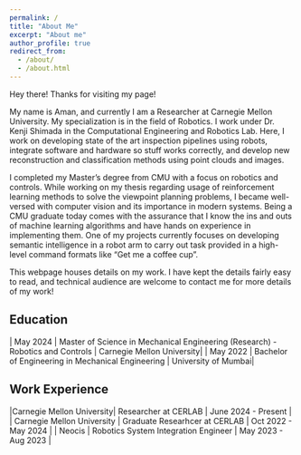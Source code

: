 ```yaml
---
permalink: /
title: "About Me"
excerpt: "About me"
author_profile: true
redirect_from: 
  - /about/
  - /about.html
---
```



Hey there! Thanks for visiting my page!

My name is Aman, and currently I am a Researcher at Carnegie Mellon University. My specialization is in the field of Robotics. I work under Dr. Kenji Shimada in the Computational Engineering and Robotics Lab. Here, I work on developing state of the art inspection pipelines using robots, integrate software and hardware so stuff works correctly, and develop new reconstruction and classification methods using point clouds and images. 

I completed my Master’s degree from CMU with a focus on robotics and controls. While working on my thesis regarding usage of reinforcement learning methods to solve the viewpoint planning problems, I became well-versed with computer vision and its importance in modern systems. Being a CMU graduate today comes with the assurance that I know the ins and outs of machine learning algorithms and have hands on experience in implementing them. One of my projects currently focuses on developing semantic intelligence in a robot arm to carry out task provided in a high-level command formats like “Get me a coffee cup”. 

This webpage houses details on my work. I have kept the details fairly easy to read, and technical audience are welcome to contact me for more details of my work!


## Education

| May 2024    | Master of Science in Mechanical Engineering (Research) - Robotics and Controls     | Carnegie Mellon University|
| May 2022    | Bachelor of Engineering in Mechanical Engineering    | University of Mumbai|

## Work Experience
|Carnegie Mellon University| Researcher at CERLAB | June 2024 - Present |
| Carnegie Mellon University | Graduate Researhcer at CERLAB | Oct 2022 - May 2024 |
| Neocis | Robotics System Integration Engineer | May 2023 - Aug 2023 |
